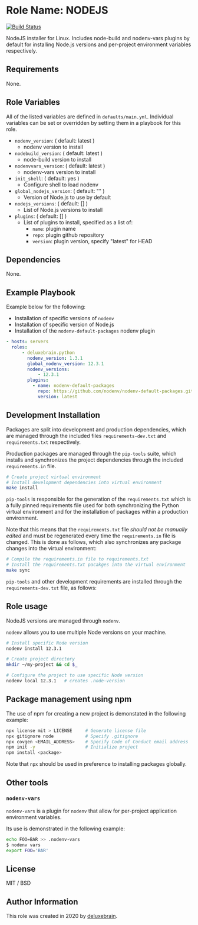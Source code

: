 # Role Name: NODEJS

[![Build Status](https://travis-ci.org/deluxebrain/ansible-role-nodejs.svg?branch=master)](https://travis-ci.org/deluxebrain/ansible-role-nodejs)

NodeJS installer for Linux.
Includes node-build and nodenv-vars plugins by default for installing Node.js versions and per-project environment variables respectively.

## Requirements

None.

## Role Variables

All of the listed variables are defined in `defaults/main.yml`.
Individual variables can be set or overridden by setting them in a playbook for this role.

- `nodenv_version`: ( default: latest )
  - nodenv version to install
- `nodebuild_version`: ( default: latest )
  - node-build version to install
- `nodenvvars_version`: ( default: latest )
  - nodenv-vars version to install
- `init_shell`: ( default: yes )
  - Configure shell to load nodenv
- `global_nodejs_version`: ( default: "" )
  - Version of Node.js to use by default
- `nodejs_versions`: ( default: [] )
  - List of Node.js versions to install
- `plugins`: ( default: [] )
  - List of plugins to install, specified as a list of:
    - `name`: plugin name
    - `repo`: plugin github repository
    - `version`: plugin version, specify "latest" for HEAD

## Dependencies

None.

## Example Playbook

Example below for the following:

- Installation of specific versions of `nodenv`
- Installation of specific version of Node.js
- Installation of the `nodenv-default-packages` nodenv plugin

```yaml
- hosts: servers
  roles:
      - deluxebrain.python
        nodenv_version: 1.3.1
        global_nodenv_version: 12.3.1
        nodenv_versions:
            - 12.3.1
        plugins:
          - name: nodenv-default-packages
            repo: https://github.com/nodenv/nodenv-default-packages.git
            version: latest
```

## Development Installation

Packages are split into development and production dependencies, which are managed through the included files `requirements-dev.txt` and `requirements.txt` respectively.

Production packages are managed through the `pip-tools` suite, which installs and synchronizes the project dependencies through the included `requirements.in` file.

```sh
# Create project virtual environment
# Install development dependencies into virtual environment
make install
```

`pip-tools` is responsible for the generation of the `requirements.txt` which is a fully pinned requirements file used for both synchronizing the Python virtual environment and for the installation of packages within a production environment.

Note that this means that the `requirements.txt` file *should not be manually edited* and must be regenerated every time the `requirements.in` file is changed. This is done as follows, which also synchronizes any package changes into the virtual environment:

```sh
# Compile the requirements.in file to requirements.txt
# Install the requirements.txt pacakges into the virtual environment
make sync
```

`pip-tools` and other development requirements are installed through the `requirements-dev.txt` file, as follows:

## Role usage

NodeJS versions are managed through `nodenv`.

`nodenv` allows you to use multiple Node versions on your machine.

```sh
# Install specific Node version
nodenv install 12.3.1

# Create project directory
mkdir ~/my-project && cd $_

# Configure the project to use specific Node version
nodenv local 12.3.1   # creates .node-version
```

## Package management using npm

The use of npm for creating a new project is demonstated in the following example:

```sh
npx license mit > LICENSE     # Generate license file
npx gitignore node            # Specify .gitignore
npx covgen <EMAIL_ADDRESS>    # Specify Code of Conduct email address
npm init -y                   # Initialize project
npm install <package>
```

Note that `npx` should be used in preference to installing packages globally.

## Other tools

### `nodenv-vars`

`nodenv-vars` is a plugin for `nodenv` that allow for per-project application environment variables.

Its use is demonstrated in the following example:

```sh
echo FOO=BAR >> .nodenv-vars
$ nodenv vars
export FOO='BAR'
```

## License

MIT / BSD

## Author Information

This role was created in 2020 by [deluxebrain](https://www.deluxebrain.com/).
